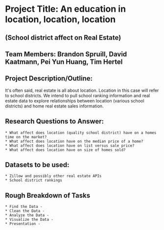 # Project Title:  An education in location, location, location 
## 			       (School district affect on Real Estate)

## Team Members: Brandon Spruill, David Kaatmann, Pei Yun Huang, Tim Hertel

## Project Description/Outline:  
It's often said, real estate is all about location.  Location in this case will refer to school districts.  We intend to pull school ranking information and real estate data to explore relationships between location (various school districts) and home real estate sales information.

## Research Questions to Answer:
	* What affect does location (quality school district) have on a homes time on the market?
	* What affect does location have on the median price of a home?
	* What affect does location have on list versus sale price?
	* What affect does location have on size of homes sold?
	
## Datasets to be used:
	* Zillow and possibly other real estate APIs
	* School district rankings
	
## Rough Breakdown of Tasks
	* Find the Data - 
	* Clean the Data - 
	* Analyze the Data - 
	* Visualize the Data - 
	* Presentation - 
